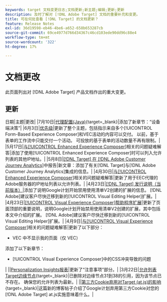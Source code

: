 ```yaml
---
keywords: target 文档变更日志;文档更新;新主题;编辑;更新;更新
description: 及时了解对 [!DNL Adobe Target] 文档的重要补充和变更。
title: 可在何处查看 [!DNL Target] 的文档更新？
feature: Release Notes
exl-id: 36d19598-eb46-4be6-a652-658b653287cb
source-git-commit: 69ce4977d766d34367c46cd103ede90dd96c88e4
workflow-type: tm+mt
source-wordcount: '322'
ht-degree: 17%

---
```


# 文档更改

此页面列出对 [!DNL Adobe Target] 产品文档作出的重大变更。

## 更新

日期|主题|更改|
|7月10日|[代理配置(Java)](https://experienceleague.adobe.com/en/docs/target-dev/developer/server-side/java/proxy-configuration){target=_blank}|添加了新章节：“设备端决策”|
|6月3日|[优先级](/help/main/c-activities/priority.md)|更新了整个主题，包括指示来自多个[!UICONTROL Form-Based Experience Composer]和VEC活动的内容可以交付。 以前，基于表单的工作流中只能交付一个活动。 可投放的基于表单的活动数量不再有限制。|
|5月17日|[与[!UICONTROL Enhanced Experience Composer]](/help/main/c-experiences/c-visual-experience-composer/r-troubleshoot-composer/troubleshooting-issues-related-to-the-enhanced-experience-composer-eec.md)相关的问题疑难解答|添加了使用[!UICONTROL Enhanced Experience Composer]时可以列入允许列表的其他IP地址。|
|5月8日|[[!DNL Target] 在 [!DNL Adobe Customer Journey Analytics]](/help/main/c-integrating-target-with-mac/cja/target-reporting-in-cja.md)中报告|新文章：添加了有关[!DNL Target]与[!DNL Adobe Customer Journey Analytics]集成的信息。|
|4月30日|[与[!UICONTROL Enhanced Experience Composer]](/help/main/c-experiences/c-visual-experience-composer/r-troubleshoot-composer/troubleshooting-issues-related-to-the-enhanced-experience-composer-eec.md)相关的问题疑难解答|更新了用于EEC代理的Adobe服务器的IP地址列表以允许列表。|
|4月23日|[[!DNL Target] 发行说明（当前版本）](/help/main/r-release-notes/release-notes.md)|添加了说明Google计划开始禁用使用清单V2创建的扩展的信息。 [!DNL Adobe]建议客户尽快迁移到新的[!UICONTROL Visual Editing Helper]扩展。|
|4月23日|[[!UICONTROL Visual Experience Composer]帮助程序扩展](/help/main/c-experiences/c-visual-experience-composer/r-troubleshoot-composer/vec-helper-browser-extension.md)|更新了页面顶部的重要说明，说明Google计划开始禁用使用清单V2创建的扩展，其中包括本文中介绍的扩展。 [!DNL Adobe]建议客户尽快迁移到新的[!UICONTROL Visual Editing Helper]扩展。|
|4月9日|[与[!UICONTROL Visual Experience Composer]](/help/main/c-experiences/c-visual-experience-composer/r-troubleshoot-composer/troubleshooting-issues-related-to-the-visual-experience-composer-vec.md)相关的问题疑难解答|更新了以下部分：<ul><li>VEC 中不显示我的页面（仅 VEC）</li></ul>添加了以下新章节：<ul><li>[!UICONTROL Visual Experience Composer]中的CSS冲突导致的问题</li></ul>|
||[Personalization Insights报表](/help/main/c-reports/c-personalization-insights-reports/personalization-insights-reports.md)|更新了“注意事项”部分。|
|3月22日|[允许列表Target边缘节点](https://experienceleague.adobe.com/en/docs/target-dev/developer/implementation/privacy/allowlist-edges){target=_blank}|已删除对边缘节点31到38的引用，因为该节点已不存在。 确保您的允许列表为最新。|
||[第三方Cookie弃用对Target (at.js)的影响](https://experienceleague.adobe.com/docs/target-dev/assets/third_party_cookie_deprecation){target=_blank}|这篇新的博客帖子介绍了Google计划弃用第三方Cookie对您的[!DNL Adobe Target] at.js实施意味着什么。|